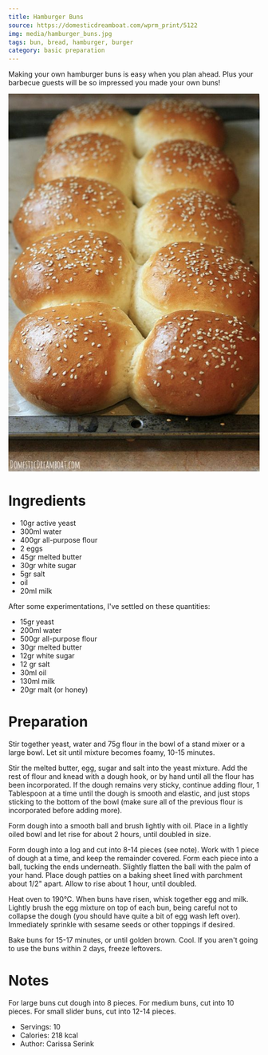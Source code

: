 ```yaml
---
title: Hamburger Buns
source: https://domesticdreamboat.com/wprm_print/5122
img: media/hamburger_buns.jpg
tags: bun, bread, hamburger, burger
category: basic preparation
---
```


Making your own hamburger buns is easy when you plan ahead. Plus your barbecue guests will be so impressed you made your own buns! 

![Hamburger Buns](media/hamburger_buns.jpg)

Ingredients
===========

* 10gr active yeast
* 300ml water
* 400gr all-purpose flour
* 2 eggs
* 45gr melted butter
* 30gr white sugar
* 5gr salt
* oil
* 20ml milk 

After some experimentations, I've settled on these quantities:

* 15gr yeast
* 200ml water
* 500gr all-purpose flour
* 30gr melted butter
* 12gr white sugar
* 12 gr salt
* 30ml oil
* 130ml milk
* 20gr malt (or honey)

Preparation
===========

Stir together yeast, water and 75g flour in the bowl of a stand mixer or a large bowl. Let sit until mixture becomes foamy, 10-15 minutes.

Stir the melted butter, egg, sugar and salt into the yeast mixture. Add the rest of flour and knead with a dough hook, or by hand until all the flour has been incorporated. If the dough remains very sticky, continue adding flour, 1 Tablespoon at a time until the dough is smooth and elastic, and just stops sticking to the bottom of the bowl (make sure all of the previous flour is incorporated before adding more).

Form dough into a smooth ball and brush lightly with oil. Place in a lightly oiled bowl and let rise for about 2 hours, until doubled in size.

Form dough into a log and cut into 8-14 pieces (see note). Work with 1 piece of dough at a time, and keep the remainder covered. Form each piece into a ball, tucking the ends underneath. Slightly flatten the ball with the palm of your hand. Place dough patties on a baking sheet lined with parchment about 1/2" apart. Allow to rise about 1 hour, until doubled.

Heat oven to 190°C. When buns have risen, whisk together egg and milk. Lightly brush the egg mixture on top of each bun, being careful not to collapse the dough (you should have quite a bit of egg wash left over). Immediately sprinkle with sesame seeds or other toppings if desired.

Bake buns for 15-17 minutes, or until golden brown. Cool. If you aren't going to use the buns within 2 days, freeze leftovers.


Notes
=====

For large buns cut dough into 8 pieces. For medium buns, cut into 10 pieces. For small slider buns, cut into 12-14 pieces.

* Servings: 10
* Calories: 218 kcal
* Author: Carissa Serink
